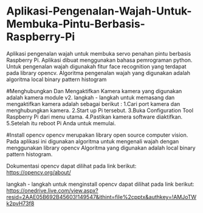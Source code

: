 # Aplikasi-Pengenalan-Wajah-Untuk-Membuka-Pintu-Berbasis-Raspberry-Pi
Aplikasi pengenalan wajah untuk membuka servo penahan pintu berbasis Raspberry Pi. Aplikasi dibuat menggunakan bahasa pemrograman python.
Untuk pengenalan wajah digunakah fitur face recognition yang terdapat pada library opencv.
Algoritma pengenalan wajah yang digunakan adalah algoritma local binary pattern histogram

#Menghubungkan Dan Mengaktifkan Kamera
kamera yang digunakan adalah kamera module v2. langkah - langkah untuk memasang dan mengaktifkan kamera adalah sebagai berikut :
1.Cari port kamera dan menghubungkan kamera.
2.Start up Pi tersebut.
3.Buka Configuration Tool Raspberry Pi dari menu utama.
4.Pastikan kamera software diaktifkan.
5.Setelah itu reboot Pi Anda untuk memulai.

#Install opencv
opencv merupakan library open source computer vision. 
Pada aplikasi ini digunakan algoritma untuk mengenali wajah dengan menggunakan library opencv
Algoritma yang digunakan adalah local binary pattern histogram. 

Dokumentasi opencv dapat dilihat pada link berikut:
https://opencv.org/about/

langkah - langkah untuk menginstall opencv dapat dilihat pada link berikut:
https://onedrive.live.com/view.aspx?resid=2AAE05B692B45603!149547&ithint=file%2cpptx&authkey=!AMJoTWk2pvH73f8
